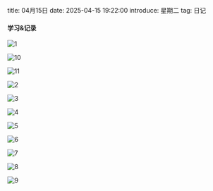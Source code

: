 title: 04月15日
date: 2025-04-15 19:22:00
introduce: 星期二
tag: 日记

#### 学习&记录
![1](/static/img/2025/04/15/1.jpg)

![10](/static/img/2025/04/15/10.jpg)

![11](/static/img/2025/04/15/11.jpg)

![2](/static/img/2025/04/15/2.jpg)

![3](/static/img/2025/04/15/3.jpg)

![4](/static/img/2025/04/15/4.jpg)

![5](/static/img/2025/04/15/5.jpg)

![6](/static/img/2025/04/15/6.jpg)

![7](/static/img/2025/04/15/7.jpg)

![8](/static/img/2025/04/15/8.jpg)

![9](/static/img/2025/04/15/9.jpg)

